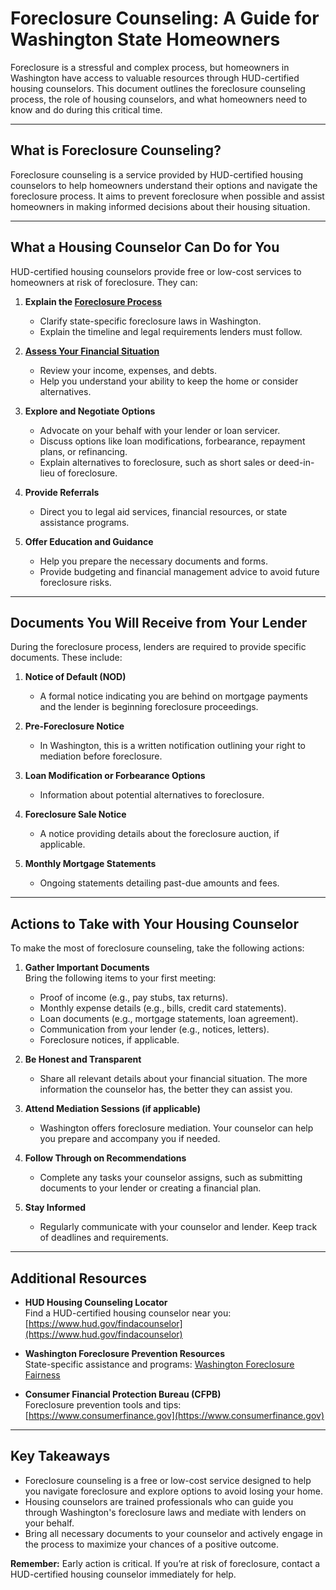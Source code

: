 # Foreclosure Counseling: A Guide for Washington State Homeowners

Foreclosure is a stressful and complex process, 
but homeowners in Washington have access to valuable resources 
through HUD-certified housing counselors. This document outlines the 
foreclosure counseling process, the role of housing counselors, 
and what homeowners need to know and do during this critical time.

---

## **What is Foreclosure Counseling?**

Foreclosure counseling is a service provided by HUD-certified housing 
counselors to help homeowners understand their options and navigate the foreclosure process. 
It aims to prevent foreclosure when possible and assist homeowners 
in making informed decisions about their housing situation.

---

## **What a Housing Counselor Can Do for You**

HUD-certified housing counselors provide free or low-cost services 
to homeowners at risk of foreclosure. They can:

1. **Explain the [Foreclosure Process](./WashingtonProcess.md)**  
   - Clarify state-specific foreclosure laws in Washington.
   - Explain the timeline and legal requirements lenders must follow.

2. **[Assess Your Financial Situation](./AssessFinancials.md)**  
   - Review your income, expenses, and debts.
   - Help you understand your ability to keep the home or consider alternatives.

3. **Explore and Negotiate Options**  
   - Advocate on your behalf with your lender or loan servicer.
   - Discuss options like loan modifications, forbearance, repayment plans, or refinancing.
   - Explain alternatives to foreclosure, such as short sales or deed-in-lieu of foreclosure.

4. **Provide Referrals**  
   - Direct you to legal aid services, financial resources, or state assistance programs.

5. **Offer Education and Guidance**  
   - Help you prepare the necessary documents and forms.
   - Provide budgeting and financial management advice to avoid future foreclosure risks.

---

## **Documents You Will Receive from Your Lender**

During the foreclosure process, lenders are required to provide specific documents. 
These include:

1. **Notice of Default (NOD)**  
   - A formal notice indicating you are behind on mortgage payments and the lender 
is beginning foreclosure proceedings.

2. **Pre-Foreclosure Notice**  
   - In Washington, this is a written notification outlining your right to mediation 
before foreclosure.

3. **Loan Modification or Forbearance Options**  
   - Information about potential alternatives to foreclosure.

4. **Foreclosure Sale Notice**  
   - A notice providing details about the foreclosure auction, if applicable.

5. **Monthly Mortgage Statements**  
   - Ongoing statements detailing past-due amounts and fees.

---

## **Actions to Take with Your Housing Counselor**

To make the most of foreclosure counseling, take the following actions:

1. **Gather Important Documents**  
   Bring the following items to your first meeting:
   - Proof of income (e.g., pay stubs, tax returns).
   - Monthly expense details (e.g., bills, credit card statements).
   - Loan documents (e.g., mortgage statements, loan agreement).
   - Communication from your lender (e.g., notices, letters).
   - Foreclosure notices, if applicable.

2. **Be Honest and Transparent**  
   - Share all relevant details about your financial situation. 
The more information the counselor has, the better they can assist you.

3. **Attend Mediation Sessions (if applicable)**  
   - Washington offers foreclosure mediation. Your counselor can help you prepare 
and accompany you if needed.

4. **Follow Through on Recommendations**  
   - Complete any tasks your counselor assigns, such as submitting documents to your 
lender or creating a financial plan.

5. **Stay Informed**  
   - Regularly communicate with your counselor and lender. Keep track of deadlines 
and requirements.

---

## **Additional Resources**

- **HUD Housing Counseling Locator**  
  Find a HUD-certified housing counselor near you: [https://www.hud.gov/findacounselor](https://www.hud.gov/findacounselor)

- **Washington Foreclosure Prevention Resources**  
  State-specific assistance and programs: [Washington Foreclosure Fairness](https://www.commerce.wa.gov/homeownership/foreclosure-fairness/)

- **Consumer Financial Protection Bureau (CFPB)**  
  Foreclosure prevention tools and tips: [https://www.consumerfinance.gov](https://www.consumerfinance.gov)

---

## **Key Takeaways**

- Foreclosure counseling is a free or low-cost service designed to help you navigate 
foreclosure and explore options to avoid losing your home.
- Housing counselors are trained professionals who can guide you through 
Washington's foreclosure laws and mediate with lenders on your behalf.
- Bring all necessary documents to your counselor and actively engage in 
the process to maximize your chances of a positive outcome.

**Remember:** Early action is critical. If you’re at risk of foreclosure, 
contact a HUD-certified housing counselor immediately for help.